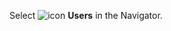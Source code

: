 <!-- markdownlint-disable-file MD041 -->
Select ![icon][img1] **Users** in the Navigator.

<!-- Referenced images -->
[img1]: ../../../../../../common/icons/nav-admin-users-active.png

